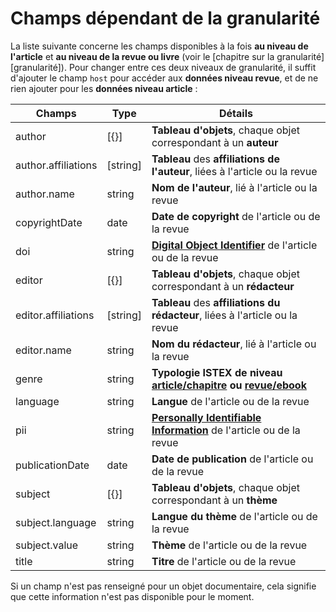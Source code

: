# Champs dépendant de la granularité

La liste suivante concerne les champs disponibles à la fois **au niveau de l'article** et **au niveau de la revue ou livre** \(voir le \[chapitre sur la granularité\]\[granularité\]\). Pour changer entre ces deux niveaux de granularité, il suffit d'ajouter le champ `host` pour accéder aux **données niveau revue**, et de ne rien ajouter pour les **données niveau article** :

| Champs | Type | Détails |
| --- | --- | --- |
| author | \[{}\] | **Tableau d'objets**, chaque objet correspondant à un **auteur** |
| author.affiliations | \[string\] | **Tableau** des **affiliations de l'auteur**, liées à l'article ou la revue |
| author.name | string | **Nom de l'auteur**, lié à l'article ou la revue |
| copyrightDate | date | **Date de copyright** de l'article ou de la revue |
| doi | string |  [**Digital Object Identifier**](http://www.doi.org/) de l'article ou de la revue |
| editor | \[{}\] | **Tableau d'objets**, chaque objet correspondant à un **rédacteur** |
| editor.affiliations | \[string\] | **Tableau** des **affiliations du rédacteur**, liées à l'article ou la revue |
| editor.name | string | **Nom du rédacteur**, lié à l'article ou la revue |
| genre | string |  **Typologie ISTEX de niveau** [**article/chapitre**](http://content-type.lod.istex.fr/) **ou** [**revue/ebook**](http://publication-type.lod.istex.fr/) |
| language | string | **Langue** de l'article ou de la revue |
| pii | string |  [**Personally Identifiable Information**](http://nvlpubs.nist.gov/nistpubs/Legacy/SP/nistspecialpublication800-122.pdf) de l'article ou de la revue |
| publicationDate | date | **Date de publication** de l'article ou de la revue |
| subject | \[{}\] | **Tableau d'objets**, chaque objet correspondant à un **thème** |
| subject.language | string | **Langue du thème** de l'article ou de la revue |
| subject.value | string | **Thème** de l'article ou de la revue |
| title | string | **Titre** de l'article ou de la revue |

Si un champ n'est pas renseigné pour un objet documentaire, cela signifie que cette information n'est pas disponible pour le moment.

